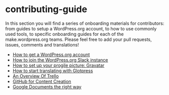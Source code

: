 # contributing-guide

In this section you will find a series of onboarding materials for contributors: from guides to setup a WordPress.org account, to how to use commonly used tools, to specific onboarding guides for each of the make.wordpress.org teams.
Please feel free to add your pull requests, issues, comments and translations!

* [How to get a WordPress.org account](https://github.com/WordPress/contributor-day-handbook/blob/master/*Start%20Here%20-%20General%20Guides/How%20to%20get%20a%20WordPress.org%20account.md)
* [How to join the WordPress.org Slack instance](https://github.com/WordPress/contributor-day-handbook/blob/master/*Start%20Here%20-%20General%20Guides/How%20to%20join%20the%20WordPress.org%20Slack%20instance.md)
* [How to set up your progile picture: Gravatar](https://github.com/WordPress/contributor-day-handbook/blob/master/*Start%20Here%20-%20General%20Guides/How%20to%20set%20up%20your%20profile%20picture:%20Gravatar)
* [How to start translating with Glotpress](https://github.com/WordPress/contributor-day-handbook/blob/master/*Start%20Here%20-%20General%20Guides/How%20to%20start%20translating%20with%20GlotPress.md)
* [An Overview Of Trello](https://github.com/WordPress/contributor-day-handbook/blob/master/*Start%20Here%20-%20General%20Guides/An%20overview%20of%20Trello.md)
* [GitHub for Content Creation](https://github.com/WordPress/contributor-day-handbook/blob/master/*Start%20Here%20-%20General%20Guides/Git%20Hub%20for%20Content%20Creation)
* [Google Documents the right way](https://github.com/WordPress/contributor-day-handbook/blob/master/*Start%20Here%20-%20General%20Guides/Google%20Documents%20the%20right%20way)

